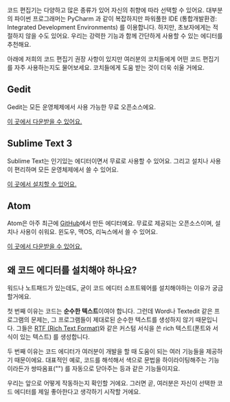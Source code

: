 코드 편집기는 다양하고 많은 종류가 있어 자신의 취향에 따라 선택할 수 있어요. 대부분의 파이썬 프로그래머는 PyCharm 과 같이 복잡하지만 파워풀한 IDE (통합개발환경: Integrated Development Environments) 를 이용합니다. 하지만, 초보자에게는 적절하지 않을 수도 있어요. 우리는 강력한 기능과 함께 간단하게 사용할 수 있는 에디터를 추천해요.

아래에 저희의 코드 편집기 권장 사항이 있지만 여러분의 코치들에게 어떤 코드 편집기를 자주 사용하는지도 물어보세요. 코치들에게 도움 받는 것이 더욱 쉬울 거에요.

## Gedit

Gedit는 모든 운영체제에서 사용 가능한 무료 오픈소스에요. 

[이 곳에서 다운받을 수 있어요.](https://wiki.gnome.org/Apps/Gedit#Download)

## Sublime Text 3

Sublime Text는 인기있는 에디터이면서 무료로 사용할 수 있어요. 그리고 설치나 사용이 편리하며 모든 운영체제에서 쓸 수 있어요.

[이 곳에서 설치할 수 있어요.](https://www.sublimetext.com/3)

## Atom

Atom은 아주 최근에 [GitHub](https://github.com/)에서 만든 에디터예요. 무료로 제공되는 오픈소스이며, 설치나 사용이 쉬워요. 윈도우, 맥OS, 리눅스에서 쓸 수 있어요.

[이 곳에서 다운받을 수 있어요.](https://atom.io/)

## 왜 코드 에디터를 설치해야 하나요?

워드나 노트패드가 있는데도, 굳이 코드 에디터 소프트웨어를 설치해야하는 이유가 궁금할거에요.

첫 번째 이유는 코드는 **순수한 텍스트**이여야 합니다. 그런데 Word나 Textedit 같은 프로그램의 문제는, 그 프로그램들이 제대로된 순수한 텍스트를 생성하지 않기 때문입니다. 그들은 [RTF (Rich Text Format)](https://en.wikipedia.org/wiki/Rich_Text_Format)와 같은 커스텀 서식을 쓴 rich 텍스트(폰트와 서식이 있는 텍스트) 를 생성합니다.

두 번째 이유는 코드 에디터가 여러분이 개발을 할 때 도움이 되는 여러 기능들을 제공하기 때문이에요. 대표적인 예로, 코드를 해석해서 색으로 문법을 하이라이팅해주는 기능이라든가 쌍따옴표("") 를 자동으로 닫아주는 등과 같은 기능들이지요.

우리는 앞으로 어떻게 작동하는지 확인할 거에요. 그러면 곧, 여러분은 자신이 선택한 코드 에디터를 제일 좋아한다고 생각하기 시작할 거에요.